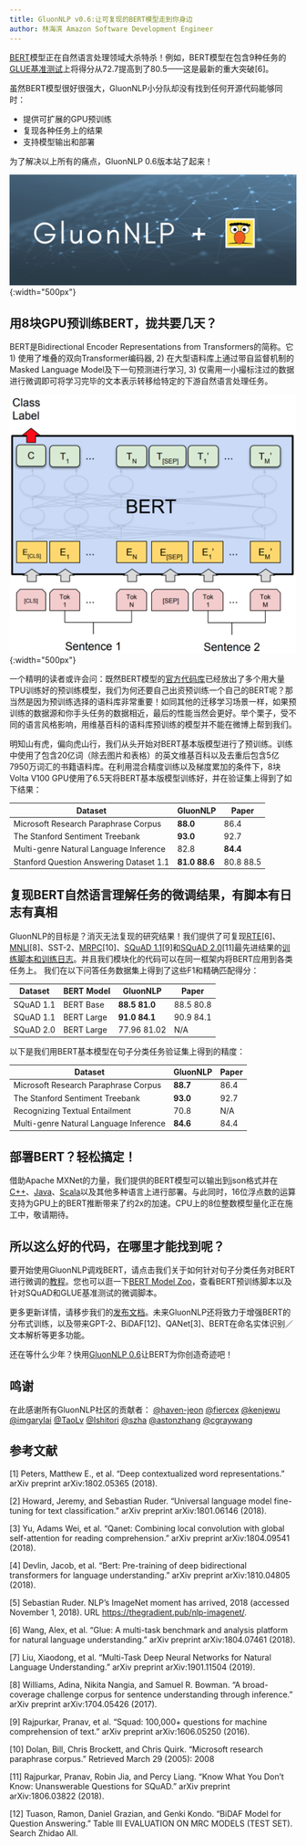 ```yaml
---
title: GluonNLP v0.6:让可复现的BERT模型走到你身边
author: 林海滨 Amazon Software Development Engineer
---
```


[BERT](https://arxiv.org/abs/1810.04805)模型正在自然语言处理领域大杀特杀！例如，BERT模型在包含9种任务的[GLUE基准测试](https://gluebenchmark.com/leaderboard)上将得分从72.7提高到了80.5——这是最新的重大突破[6]。

虽然BERT模型很好很强大，GluonNLP小分队却没有找到任何开源代码能够同时：
- 提供可扩展的GPU预训练
- 复现各种任务上的结果
- 支持模型输出和部署

为了解决以上所有的痛点，GluonNLP 0.6版本站了起来！

![](../img/gluon-nlp-bert.png){:width="500px"}

## 用8块GPU预训练BERT，拢共要几天？

BERT是Bidirectional Encoder Representations from Transformers的简称。它 1) 使用了堆叠的双向Transformer编码器, 2) 在大型语料库上通过带自监督机制的Masked Language Model及下一句预测进行学习, 3) 仅需用一小撮标注过的数据进行微调即可将学习完毕的文本表示转移给特定的下游自然语言处理任务。

![](../img/bert.png){:width="500px"}

一个精明的读者或许会问：既然BERT模型的[官方代码库](https://github.com/google-research/bert/)已经放出了多个用大量TPU训练好的预训练模型，我们为何还要自己出资预训练一个自己的BERT呢？那当然是因为预训练选择的语料库非常重要！如同其他的迁移学习场景一样，如果预训练的数据源和你手头任务的数据相近，最后的性能当然会更好。举个栗子，受不同的语言风格影响，用维基百科的语料库预训练的模型并不能在微博上帮到我们。

明知山有虎，偏向虎山行，我们从头开始对BERT基本版模型进行了预训练。训练中使用了包含20亿词（除去图片和表格）的英文维基百科以及去重后包含5亿7950万词汇的书籍语料库。在利用混合精度训练以及梯度累加的条件下，8块Volta V100 GPU使用了6.5天将BERT基本版模型训练好，并在验证集上得到了如下结果：

| Dataset                                 | GluonNLP     | Paper     |
|-----------------------------------------|--------------|-----------|
| Microsoft Research Paraphrase Corpus    | **88.0**     | 86.4      |
| The Stanford Sentiment Treebank         | **93.0**     | 92.7      |
| Multi-genre Natural Language Inference  | 82.8         | **84.4**  |
| Stanford Question Answering Dataset 1.1 | **81.0 88.6**| 80.8 88.5 |

## 复现BERT自然语言理解任务的微调结果，有脚本有日志有真相

GluonNLP的目标是？消灭无法复现的研究结果！我们提供了可复现[RTE](https://arxiv.org/abs/1804.07461)[6]、[MNLI](http://aclweb.org/anthology/N18-1101)[8]、SST-2、[MRPC](https://www.microsoft.com/en-us/download/details.aspx?id=52398)[10]、[SQuAD 1.1](https://rajpurkar.github.io/SQuAD-explorer/explore/1.1/dev/)[9]和[SQuAD 2.0](https://rajpurkar.github.io/SQuAD-explorer/explore/v2.0/dev/)[11]最先进结果的[训练脚本和训练日志](http://gluon-nlp.mxnet.io/model_zoo/bert/index.html#bert-for-sentence-classification-on-glue-tasks)。并且我们模块化的代码可以在同一框架内将BERT应用到各类任务上。
我们在以下问答任务数据集上得到了这些F1和精确匹配得分：

| Dataset   | BERT Model | GluonNLP       | Paper     |
|-----------|------------|----------------|-----------|
| SQuAD 1.1 | BERT Base  | **88.5 81.0**  | 88.5 80.8 |
| SQuAD 1.1 | BERT Large | **91.0 84.1**  | 90.9 84.1 |
| SQuAD 2.0 | BERT Large | 77.96 81.02    | N/A       |

以下是我们用BERT基本模型在句子分类任务验证集上得到的精度：

| Dataset                                | GluonNLP | Paper |
|----------------------------------------|----------|-------|
| Microsoft Research Paraphrase Corpus   | **88.7** | 86.4  |
| The Stanford Sentiment Treebank        | **93.0** | 92.7  |
| Recognizing Textual Entailment         | 70.8     | N/A   |
| Multi-genre Natural Language Inference | **84.6** | 84.4  |

## 部署BERT？轻松搞定！
借助Apache MXNet的力量，我们提供的BERT模型可以输出到json格式并在[C++](https://github.com/apache/incubator-mxnet/tree/master/cpp-package/example/inference)、[Java](https://medium.com/apache-mxnet/introducing-java-apis-for-deep-learning-inference-with-apache-mxnet-8406a698fa5a)、[Scala](https://medium.com/apache-mxnet/image-classification-with-mxnet-scala-inference-api-8ab6ce1bbccf)以及其他多种语言上进行部署。与此同时，16位浮点数的运算支持为GPU上的BERT推断带来了约2x的加速。CPU上的8位整数模型量化正在施工中，敬请期待。

## 所以这么好的代码，在哪里才能找到呢？
要开始使用GluonNLP调戏BERT，请点击我们关于如何针对句子分类任务对BERT进行微调的[教程](https://gluon-nlp.mxnet.io/examples/sentence_embedding/bert.html)。您也可以逛一下[BERT Model Zoo](https://gluon-nlp.mxnet.io/model_zoo/bert/index.html)，查看BERT预训练脚本以及针对SQuAD和GLUE基准测试的微调脚本。

更多更新详情，请移步我们的[发布文档](https://github.com/dmlc/gluon-nlp/releases)。未来GluonNLP还将致力于增强BERT的分布式训练，以及带来GPT-2、BiDAF[12]、QANet[3]、BERT在命名实体识别／文本解析等更多功能。

还在等什么少年？快用[GluonNLP 0.6](http://gluon-nlp.mxnet.io/)让BERT为你创造奇迹吧！

## 鸣谢
在此感谢所有GluonNLP社区的贡献者： [@haven-jeon](https://github.com/haven-jeon) [@fiercex](https://github.com/fiercex) [@kenjewu](https://github.com/kenjewu) [@imgarylai](https://github.com/imgarylai) [@TaoLv](https://github.com/TaoLv) [@Ishitori](https://github.com/Ishitori) [@szha](https://github.com/szha) [@astonzhang](https://github.com/astonzhang) [@cgraywang](https://github.com/cgraywang)

## 参考文献
[1] Peters, Matthew E., et al. “Deep contextualized word representations.” arXiv preprint arXiv:1802.05365 (2018).

[2] Howard, Jeremy, and Sebastian Ruder. “Universal language model fine-tuning for text classification.” arXiv preprint arXiv:1801.06146 (2018).

[3] Yu, Adams Wei, et al. “Qanet: Combining local convolution with global self-attention for reading comprehension.” arXiv preprint arXiv:1804.09541 (2018).

[4] Devlin, Jacob, et al. “Bert: Pre-training of deep bidirectional transformers for language understanding.” arXiv preprint arXiv:1810.04805 (2018).

[5] Sebastian Ruder. NLP’s ImageNet moment has arrived, 2018 (accessed November 1, 2018). URL https://thegradient.pub/nlp-imagenet/.

[6] Wang, Alex, et al. “Glue: A multi-task benchmark and analysis platform for natural language understanding.” arXiv preprint arXiv:1804.07461 (2018).

[7] Liu, Xiaodong, et al. “Multi-Task Deep Neural Networks for Natural Language Understanding.” arXiv preprint arXiv:1901.11504 (2019).

[8] Williams, Adina, Nikita Nangia, and Samuel R. Bowman. “A broad-coverage challenge corpus for sentence understanding through inference.” arXiv preprint arXiv:1704.05426 (2017).

[9] Rajpurkar, Pranav, et al. “Squad: 100,000+ questions for machine comprehension of text.” arXiv preprint arXiv:1606.05250 (2016).

[10] Dolan, Bill, Chris Brockett, and Chris Quirk. “Microsoft research paraphrase corpus.” Retrieved March 29 (2005): 2008

[11] Rajpurkar, Pranav, Robin Jia, and Percy Liang. “Know What You Don’t Know: Unanswerable Questions for SQuAD.” arXiv preprint arXiv:1806.03822 (2018).

[12] Tuason, Ramon, Daniel Grazian, and Genki Kondo. “BiDAF Model for Question Answering.” Table III EVALUATION ON MRC MODELS (TEST SET). Search Zhidao All.
